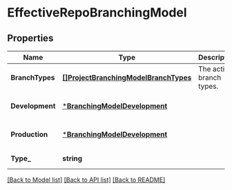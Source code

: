 # EffectiveRepoBranchingModel

## Properties
Name | Type | Description | Notes
------------ | ------------- | ------------- | -------------
**BranchTypes** | [**[]ProjectBranchingModelBranchTypes**](project_branching_model_branch_types.md) | The active branch types. | [optional] [default to null]
**Development** | [***BranchingModelDevelopment**](branching_model_development.md) |  | [optional] [default to null]
**Production** | [***BranchingModelDevelopment**](branching_model_development.md) |  | [optional] [default to null]
**Type_** | **string** |  | [default to null]

[[Back to Model list]](../README.md#documentation-for-models) [[Back to API list]](../README.md#documentation-for-api-endpoints) [[Back to README]](../README.md)

